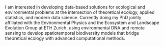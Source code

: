 I am interested in developing data-based solutions for ecological and environmental problems at the intersection of theoretical ecology, applied statistics, and modern data science. Currently doing my PhD jointly affiliated with the Environmental Physics and the Ecosystem and Landscape Evolution Group at ETH Zurich, using environmental DNA and remote sensing to develop spatiotemporal biodiversity models that bridge theoretical ecology with advanced computational methods.
